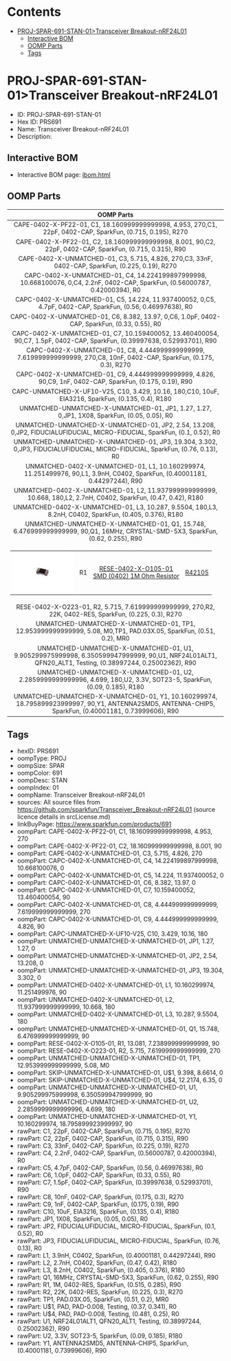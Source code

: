 



Contents
========

* [PROJ-SPAR-691-STAN-01>Transceiver Breakout-nRF24L01](#proj-spar-691-stan-01transceiver-breakout-nrf24l01)
	* [Interactive BOM](#interactive-bom)
	* [OOMP Parts](#oomp-parts)
	* [Tags](#tags)

# PROJ-SPAR-691-STAN-01>Transceiver Breakout-nRF24L01

- ID: PROJ-SPAR-691-STAN-01
- Hex ID: PRS691
- Name: Transceiver Breakout-nRF24L01
- Description: 

## Interactive BOM

- Interactive BOM page: [ibom.html](kicad/bom/ibom.html)

## OOMP Parts
  

|OOMP Parts|
| :---: |
|CAPE-0402-X-PF22-01, C1, 18.160999999999998, 4.953, 270,C1, 22pF, 0402-CAP, SparkFun, (0.715, 0.195), R270|
|CAPE-0402-X-PF22-01, C2, 18.160999999999998, 8.001, 90,C2, 22pF, 0402-CAP, SparkFun, (0.715, 0.315), R90|
|CAPE-0402-X-UNMATCHED-01, C3, 5.715, 4.826, 270,C3, 33nF, 0402-CAP, SparkFun, (0.225, 0.19), R270|
|CAPC-0402-X-UNMATCHED-01, C4, 14.224199897999998, 10.668100076, 0,C4, 2.2nF, 0402-CAP, SparkFun, (0.56000787, 0.42000394), R0|
|CAPC-0402-X-UNMATCHED-01, C5, 14.224, 11.937400052, 0,C5, 4.7pF, 0402-CAP, SparkFun, (0.56, 0.46997638), R0|
|CAPC-0402-X-UNMATCHED-01, C6, 8.382, 13.97, 0,C6, 1.0pF, 0402-CAP, SparkFun, (0.33, 0.55), R0|
|CAPC-0402-X-UNMATCHED-01, C7, 10.159400052, 13.460400054, 90,C7, 1.5pF, 0402-CAP, SparkFun, (0.39997638, 0.52993701), R90|
|CAPC-0402-X-UNMATCHED-01, C8, 4.444999999999999, 7.619999999999999, 270,C8, 10nF, 0402-CAP, SparkFun, (0.175, 0.3), R270|
|CAPC-0402-X-UNMATCHED-01, C9, 4.444999999999999, 4.826, 90,C9, 1nF, 0402-CAP, SparkFun, (0.175, 0.19), R90|
|CAPC-UNMATCHED-X-UF10-V25, C10, 3.429, 10.16, 180,C10, 10uF, EIA3216, SparkFun, (0.135, 0.4), R180|
|UNMATCHED-UNMATCHED-X-UNMATCHED-01, JP1, 1.27, 1.27, 0,JP1, 1X08, SparkFun, (0.05, 0.05), R0|
|UNMATCHED-UNMATCHED-X-UNMATCHED-01, JP2, 2.54, 13.208, 0,JP2, FIDUCIALUFIDUCIAL, MICRO-FIDUCIAL, SparkFun, (0.1, 0.52), R0|
|UNMATCHED-UNMATCHED-X-UNMATCHED-01, JP3, 19.304, 3.302, 0,JP3, FIDUCIALUFIDUCIAL, MICRO-FIDUCIAL, SparkFun, (0.76, 0.13), R0|
|UNMATCHED-0402-X-UNMATCHED-01, L1, 10.160299974, 11.251499976, 90,L1, 3.9nH, C0402, SparkFun, (0.40001181, 0.44297244), R90|
|UNMATCHED-0402-X-UNMATCHED-01, L2, 11.937999999999999, 10.668, 180,L2, 2.7nH, C0402, SparkFun, (0.47, 0.42), R180|
|UNMATCHED-0402-X-UNMATCHED-01, L3, 10.287, 9.5504, 180,L3, 8.2nH, C0402, SparkFun, (0.405, 0.376), R180|
|UNMATCHED-UNMATCHED-X-UNMATCHED-01, Q1, 15.748, 6.476999999999999, 90,Q1, 16MHz, CRYSTAL-SMD-5X3, SparkFun, (0.62, 0.255), R90|
|<table><tr><td>![RESE-0402-X-O105-01](https://raw.githubusercontent.com/oomlout/oomlout_OOMP_parts/main/RESE-0402-X-O105-01/image_140.jpg)</td><td> R1</td><td>[RESE-0402-X-O105-01<br>SMD (0402) 1M Ohm Resistor](https://github.com/oomlout/oomlout_OOMP_parts/tree/main/RESE-0402-X-O105-01/)</td><td>[R42105](https://github.com/oomlout/oomlout_OOMP_parts/tree/main/RESE-0402-X-O105-01/)</td></tr></table>|
|RESE-0402-X-O223-01, R2, 5.715, 7.619999999999999, 270,R2, 22K, 0402-RES, SparkFun, (0.225, 0.3), R270|
|UNMATCHED-UNMATCHED-X-UNMATCHED-01, TP1, 12.953999999999999, 5.08, M0,TP1, PAD.03X.05, SparkFun, (0.51, 0.2), MR0|
|UNMATCHED-UNMATCHED-X-UNMATCHED-01, U1, 9.905299975999998, 6.350599947999999, 90,U1, NRF24L01ALT1, QFN20_ALT1, Testing, (0.38997244, 0.25002362), R90|
|UNMATCHED-UNMATCHED-X-UNMATCHED-01, U2, 2.2859999999999996, 4.699, 180,U2, 3.3V, SOT23-5, SparkFun, (0.09, 0.185), R180|
|UNMATCHED-UNMATCHED-X-UNMATCHED-01, Y1, 10.160299974, 18.795899923999997, 90,Y1, ANTENNA2SMD5, ANTENNA-CHIP5, SparkFun, (0.40001181, 0.73999606), R90|

## Tags

- hexID: PRS691
- oompType: PROJ
- oompSize: SPAR
- oompColor: 691
- oompDesc: STAN
- oompIndex: 01
- oompName: Transceiver Breakout-nRF24L01
- sources: All source files from https://github.com/sparkfun/Transceiver_Breakout-nRF24L01 (source licence details in srcLicense.md)
- linkBuyPage: https://www.sparkfun.com/products/691
- oompPart: CAPE-0402-X-PF22-01, C1, 18.160999999999998, 4.953, 270
- oompPart: CAPE-0402-X-PF22-01, C2, 18.160999999999998, 8.001, 90
- oompPart: CAPE-0402-X-UNMATCHED-01, C3, 5.715, 4.826, 270
- oompPart: CAPC-0402-X-UNMATCHED-01, C4, 14.224199897999998, 10.668100076, 0
- oompPart: CAPC-0402-X-UNMATCHED-01, C5, 14.224, 11.937400052, 0
- oompPart: CAPC-0402-X-UNMATCHED-01, C6, 8.382, 13.97, 0
- oompPart: CAPC-0402-X-UNMATCHED-01, C7, 10.159400052, 13.460400054, 90
- oompPart: CAPC-0402-X-UNMATCHED-01, C8, 4.444999999999999, 7.619999999999999, 270
- oompPart: CAPC-0402-X-UNMATCHED-01, C9, 4.444999999999999, 4.826, 90
- oompPart: CAPC-UNMATCHED-X-UF10-V25, C10, 3.429, 10.16, 180
- oompPart: UNMATCHED-UNMATCHED-X-UNMATCHED-01, JP1, 1.27, 1.27, 0
- oompPart: UNMATCHED-UNMATCHED-X-UNMATCHED-01, JP2, 2.54, 13.208, 0
- oompPart: UNMATCHED-UNMATCHED-X-UNMATCHED-01, JP3, 19.304, 3.302, 0
- oompPart: UNMATCHED-0402-X-UNMATCHED-01, L1, 10.160299974, 11.251499976, 90
- oompPart: UNMATCHED-0402-X-UNMATCHED-01, L2, 11.937999999999999, 10.668, 180
- oompPart: UNMATCHED-0402-X-UNMATCHED-01, L3, 10.287, 9.5504, 180
- oompPart: UNMATCHED-UNMATCHED-X-UNMATCHED-01, Q1, 15.748, 6.476999999999999, 90
- oompPart: RESE-0402-X-O105-01, R1, 13.081, 7.238999999999999, 90
- oompPart: RESE-0402-X-O223-01, R2, 5.715, 7.619999999999999, 270
- oompPart: UNMATCHED-UNMATCHED-X-UNMATCHED-01, TP1, 12.953999999999999, 5.08, M0
- oompPart: SKIP-UNMATCHED-X-UNMATCHED-01, U$1, 9.398, 8.6614, 0
- oompPart: SKIP-UNMATCHED-X-UNMATCHED-01, U$4, 12.2174, 6.35, 0
- oompPart: UNMATCHED-UNMATCHED-X-UNMATCHED-01, U1, 9.905299975999998, 6.350599947999999, 90
- oompPart: UNMATCHED-UNMATCHED-X-UNMATCHED-01, U2, 2.2859999999999996, 4.699, 180
- oompPart: UNMATCHED-UNMATCHED-X-UNMATCHED-01, Y1, 10.160299974, 18.795899923999997, 90
- rawPart: C1, 22pF, 0402-CAP, SparkFun, (0.715, 0.195), R270
- rawPart: C2, 22pF, 0402-CAP, SparkFun, (0.715, 0.315), R90
- rawPart: C3, 33nF, 0402-CAP, SparkFun, (0.225, 0.19), R270
- rawPart: C4, 2.2nF, 0402-CAP, SparkFun, (0.56000787, 0.42000394), R0
- rawPart: C5, 4.7pF, 0402-CAP, SparkFun, (0.56, 0.46997638), R0
- rawPart: C6, 1.0pF, 0402-CAP, SparkFun, (0.33, 0.55), R0
- rawPart: C7, 1.5pF, 0402-CAP, SparkFun, (0.39997638, 0.52993701), R90
- rawPart: C8, 10nF, 0402-CAP, SparkFun, (0.175, 0.3), R270
- rawPart: C9, 1nF, 0402-CAP, SparkFun, (0.175, 0.19), R90
- rawPart: C10, 10uF, EIA3216, SparkFun, (0.135, 0.4), R180
- rawPart: JP1, 1X08, SparkFun, (0.05, 0.05), R0
- rawPart: JP2, FIDUCIALUFIDUCIAL, MICRO-FIDUCIAL, SparkFun, (0.1, 0.52), R0
- rawPart: JP3, FIDUCIALUFIDUCIAL, MICRO-FIDUCIAL, SparkFun, (0.76, 0.13), R0
- rawPart: L1, 3.9nH, C0402, SparkFun, (0.40001181, 0.44297244), R90
- rawPart: L2, 2.7nH, C0402, SparkFun, (0.47, 0.42), R180
- rawPart: L3, 8.2nH, C0402, SparkFun, (0.405, 0.376), R180
- rawPart: Q1, 16MHz, CRYSTAL-SMD-5X3, SparkFun, (0.62, 0.255), R90
- rawPart: R1, 1M, 0402-RES, SparkFun, (0.515, 0.285), R90
- rawPart: R2, 22K, 0402-RES, SparkFun, (0.225, 0.3), R270
- rawPart: TP1, PAD.03X.05, SparkFun, (0.51, 0.2), MR0
- rawPart: U$1, PAD, PAD-0.008, Testing, (0.37, 0.341), R0
- rawPart: U$4, PAD, PAD-0.008, Testing, (0.481, 0.25), R0
- rawPart: U1, NRF24L01ALT1, QFN20_ALT1, Testing, (0.38997244, 0.25002362), R90
- rawPart: U2, 3.3V, SOT23-5, SparkFun, (0.09, 0.185), R180
- rawPart: Y1, ANTENNA2SMD5, ANTENNA-CHIP5, SparkFun, (0.40001181, 0.73999606), R90
